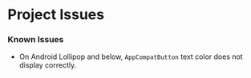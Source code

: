 # Project Issues

### Known Issues
- On Android Lollipop and below, `AppCompatButton` text color does not display correctly.